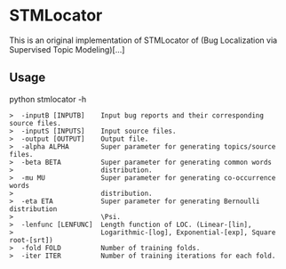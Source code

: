 # STMLocator
This is an original implementation of STMLocator of (Bug Localization via Supervised Topic Modeling)[...]

## Usage

python stmlocator -h
```
>  -inputB [INPUTB]    Input bug reports and their corresponding source files.
>  -inputS [INPUTS]    Input source files.
>  -output [OUTPUT]    Output file.
>  -alpha ALPHA        Super parameter for generating topics/source files.
>  -beta BETA          Super parameter for generating common words
>                      distribution.
>  -mu MU              Super parameter for generating co-occurrence words
>                      distribution.
>  -eta ETA            Super parameter for generating Bernoulli distribution
>                      \Psi.
>  -lenfunc [LENFUNC]  Length function of LOC. (Linear-[lin],
>                      Logarithmic-[log], Exponential-[exp], Square root-[srt])
>  -fold FOLD          Number of training folds.
>  -iter ITER          Number of training iterations for each fold.
```
